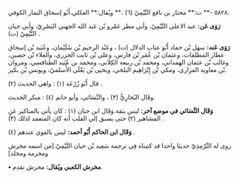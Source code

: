٥٨٢٨ -** ت:** مختار بن نافع التَّيْمِيّ (٦) ،** ويُقال:** العكلي،أَبُو إسحاق التمار الكوفي.

**رَوَى عَن:** عبد الاعلى التَّيْمِيّ، وأبي مطر عَمْرو بْن عَبد الله الجهني البَصْرِيّ، وأبي حيان التَّيْمِيّ (ت) .

**رَوَى عَنه:** سهل بْن حماد أَبُو عتاب الدلال (ت) ، وعَبْد الرحيم بْن سُلَيْمان، وعُبَيد بْن إسحاق عطار المطلقات، وعثمان بْن عُمَر بْن فارس، وعلي بْن ثابت الجزري، والعلاء بْن حصين، وغالب بْن عثمان الهمداني، ومحمد بْن ربيعة الكِلابي، ومحمد بن عُبَيد الطنافسي، ومروان بْن معاوية الفزاري، ومكي بْن إِبْرَاهِيم البلخي، ويحيى بْن يَعْلَى الأَسلميّ، ويونس بْن بكير.

قال أَبُو زُرْعَة (١) : واهي الحديث (٢) .

وقَال البُخارِيُّ (٣) ، والنَّسَائي، وأبو حاتم (٤) : منكر الحديث.

**وَقَال النَّسَائي في موضع آخر:** ليس بثقة.وَقَال ابن حبان (١) : كان يأتي بالمناكير عَنِ المشاهير (٢) حتى يسبق إلي القلب أنه كان المتعمد لذلك (٣) .

**وَقَال ابن الحاكم أَبُو أحمد:** ليس بالقوي عندهم (٤) .

روى له التِّرْمِذِيّ حديثا واحدا قد كتبناه فِي ترجمة سَعِيد بْن حيان التَّيْمِيّ.[من اسمه مخرش ومخرمة ومخلد]

**• مخرش الكعبي ويُقال:** محرش تقدم.